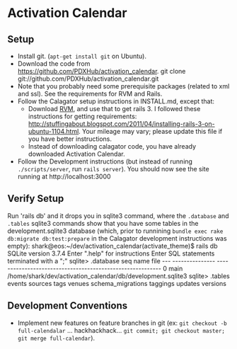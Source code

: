 Activation Calendar
===================

Setup
-----
* Install git.  (`apt-get install git` on Ubuntu).
* Download the code from https://github.com/PDXHub/activation_calendar.
    git clone git://github.com/PDXHub/activation_calendar.git
* Note that you probably need some prerequisite packages (related to xml and ssl).  See the requirements for RVM and Rails.
* Follow the Calagator setup instructions in INSTALL.md, except that:
  * Download [RVM](http://beginrescueend.com/rvm/install), and use that to get rails 3. I followed these instructions for getting requirements: http://stuffingabout.blogspot.com/2011/04/installing-rails-3-on-ubuntu-1104.html.  Your mileage may vary; please update this file if you have better instructions.
  * Instead of downloading calagator code, you have already downloaded Activation Calendar.
* Follow the Development instructions (but instead of running `./scripts/server`, run `rails server`).  You should now see the site running at http://localhost:3000

Verify Setup
------------
Run 'rails db' and it drops you in sqlite3 command, where the `.database` and `.tables` sqlite3 commands show that you have some tables in the development.sqlite3 database (which, prior to runnining `bundle exec rake db:migrate db:test:prepare` in the Calagator development instructions was empty):
    shark@eos:~/dev/activation_calendar(activate_theme)$ rails db
    SQLite version 3.7.4
    Enter ".help" for instructions
    Enter SQL statements terminated with a ";"
    sqlite> .database
    seq  name             file
    ---  ---------------  ----------------------------------------------------------
    0    main             /home/shark/dev/activation_calendar/db/development.sqlite3
    sqlite> .tables
    events             sources            tags               venues
    schema_migrations  taggings           updates            versions



Development Conventions
-----------------------
* Implement new features on feature branches in git (ex: `git checkout -b full-calendalar` ... hackhackhack... `git commit; git checkout master; git merge full-calendar`).
